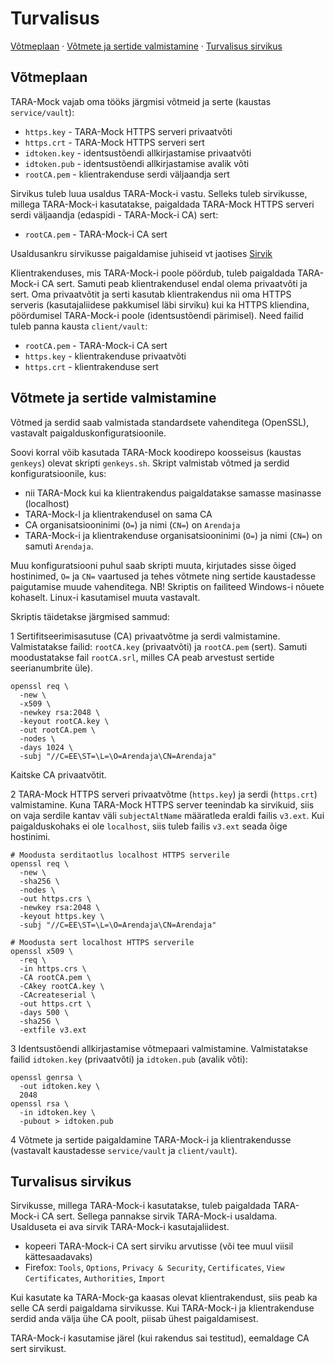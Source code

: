 # Turvalisus

[Võtmeplaan](#võtmeplaan) · 
[Võtmete ja sertide valmistamine](#võtmete-ja-sertide-valmistamine) · 
[Turvalisus sirvikus](#turvalisus-sirvikus)

## Võtmeplaan

TARA-Mock vajab oma tööks järgmisi võtmeid ja serte (kaustas `service/vault`):

- `https.key` - TARA-Mock HTTPS serveri privaatvõti
- `https.crt` - TARA-Mock HTTPS serveri sert
- `idtoken.key` - identsustõendi allkirjastamise privaatvõti
- `idtoken.pub` - identsustõendi allkirjastamise avalik võti
- `rootCA.pem` - klientrakenduse serdi väljaandja sert

Sirvikus tuleb luua usaldus TARA-Mock-i vastu. Selleks tuleb sirvikusse,  millega TARA-Mock-i kasutatakse, paigaldada TARA-Mock HTTPS serveri serdi väljaandja (edaspidi - TARA-Mock-i CA) sert:

- `rootCA.pem` - TARA-Mock-i CA sert

Usaldusankru sirvikusse paigaldamise juhiseid vt jaotises [Sirvik](#sirvik)

Klientrakenduses, mis TARA-Mock-i poole pöördub, tuleb paigaldada TARA-Mock-i CA sert. Samuti peab klientrakendusel endal olema privaatvõti ja sert. Oma privaatvõtit ja serti kasutab klientrakendus nii oma HTTPS serveris (kasutajaliidese pakkumisel läbi sirviku) kui ka HTTPS kliendina, pöördumisel TARA-Mock-i poole (identsustõendi pärimisel). Need failid tuleb panna kausta `client/vault`:

- `rootCA.pem` - TARA-Mock-i CA sert
- `https.key` - klientrakenduse privaatvõti
- `https.crt` - klientrakenduse sert

## Võtmete ja sertide valmistamine

Võtmed ja serdid saab valmistada standardsete vahenditega (OpenSSL), vastavalt paigalduskonfiguratsioonile.

Soovi korral võib kasutada TARA-Mock koodirepo koosseisus (kaustas `genkeys`) olevat skripti `genkeys.sh`. Skript valmistab võtmed ja serdid konfiguratsioonile, kus:

- nii TARA-Mock kui ka  klientrakendus paigaldatakse samasse masinasse (localhost)
- TARA-Mock-l ja klientrakendusel on sama CA
- CA organisatsiooninimi (`O=`) ja nimi (`CN=`) on `Arendaja`
- TARA-Mock-i ja klientrakenduse organisatsiooninimi (`O=`) ja nimi (`CN=`) on samuti `Arendaja`.

Muu konfiguratsiooni puhul saab skripti muuta, kirjutades sisse õiged hostinimed, `O=` ja `CN=` vaartused ja tehes võtmete ning sertide kaustadesse paigutamise muude vahenditega. NB! Skriptis on failiteed Windows-i nõuete kohaselt. Linux-i kasutamisel muuta vastavalt.

Skriptis täidetakse järgmised sammud:

1 Sertifitseerimisasutuse (CA) privaatvõtme ja serdi valmistamine. Valmistatakse failid: `rootCA.key` (privaatvõti) ja `rootCA.pem` (sert). Samuti moodustatakse fail `rootCA.srl`, milles CA peab arvestust sertide seerianumbrite üle).

```
openssl req \
  -new \
  -x509 \
  -newkey rsa:2048 \
  -keyout rootCA.key \
  -out rootCA.pem \
  -nodes \
  -days 1024 \
  -subj "//C=EE\ST=\L=\O=Arendaja\CN=Arendaja"
```

Kaitske CA privaatvõtit.

2 TARA-Mock HTTPS serveri privaatvõtme (`https.key`) ja serdi (`https.crt`) valmistamine. Kuna TARA-Mock HTTPS server teenindab ka sirvikuid, siis on vaja serdile kantav väli `subjectAltName` määratleda eraldi failis `v3.ext`. Kui paigalduskohaks ei ole `localhost`, siis tuleb failis `v3.ext` seada õige hostinimi. 

```
# Moodusta serditaotlus localhost HTTPS serverile
openssl req \
  -new \
  -sha256 \
  -nodes \
  -out https.crs \
  -newkey rsa:2048 \
  -keyout https.key \
  -subj "//C=EE\ST=\L=\O=Arendaja\CN=Arendaja"

# Moodusta sert localhost HTTPS serverile
openssl x509 \
  -req \
  -in https.crs \
  -CA rootCA.pem \
  -CAkey rootCA.key \
  -CAcreateserial \
  -out https.crt \
  -days 500 \
  -sha256 \
  -extfile v3.ext
```

3 Identsustõendi allkirjastamise võtmepaari valmistamine. Valmistatakse failid `idtoken.key` (privaatvõti) ja `idtoken.pub` (avalik võti):

```
openssl genrsa \
  -out idtoken.key \
  2048
openssl rsa \
  -in idtoken.key \
  -pubout > idtoken.pub
```
4 Võtmete ja sertide paigaldamine TARA-Mock-i ja klientrakendusse (vastavalt kaustadesse `service/vault` ja `client/vault`).

## Turvalisus sirvikus

Sirvikusse, millega TARA-Mock-i kasutatakse, tuleb paigaldada TARA-Mock-i CA sert. Sellega pannakse sirvik TARA-Mock-i usaldama. Usalduseta ei ava sirvik TARA-Mock-i kasutajaliidest.

- kopeeri TARA-Mock-i CA sert sirviku arvutisse (või tee muul viisil kättesaadavaks)
- Firefox: `Tools`, `Options`, `Privacy & Security`, `Certificates`, `View Certificates`, `Authorities`, `Import`

Kui kasutate ka TARA-Mock-ga kaasas olevat klientrakendust, siis peab ka selle CA serdi paigaldama sirvikusse. Kui TARA-Mock-i ja klientrakenduse serdid anda välja ühe CA poolt, piisab ühest paigaldamisest. 

TARA-Mock-i kasutamise järel (kui rakendus sai testitud), eemaldage CA sert sirvikust.